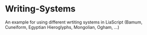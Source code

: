 # Writing-Systems
An example for using different wrtiting systems in LiaScript (Bamum, Cuneiform, Egyptian Hieroglyphs, Mongolian, Ogham, ...)
